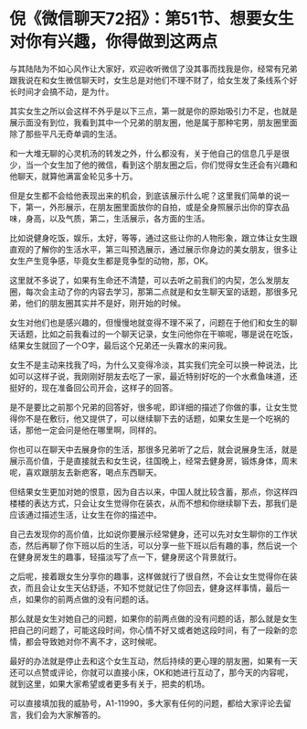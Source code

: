 # 倪《微信聊天72招》：第51节、想要女生对你有兴趣，你得做到这两点

与其陆陆为不如心风作让大家好，欢迎收听微信了没其事而找我是你，经常有兄弟跟我说在和女生微信聊天时，女生总是对他们不理不财了，给女生发了条线系个好长时间才会搞不动，是为什。

其实女生之所以会这样不外乎是以下三点，第一就是你的原始吸引力不足，也就是展示面没有到位，我看到其中一个兄弟的朋友圈，他是属于那种宅男，朋友圈里面除了那些平凡无奇单调的生活。

和一大堆无聊的心灵机汤的转发之外，什么都没有，关于他自己的信息几乎是很少，当一个女生加了他的微信，看到这个朋友圈之后，你们觉得女生还会有兴趣和他聊天，就算他满富金轮见多十万。

但是女生都不会给他表现出来的机会，到底该展示什么呢？这里我们简单的说一下，第一，外形展示，在朋友圈里面放你的自拍，或是全身照展示出你的穿衣品味，身高，以及气质，第二，生活展示，各方面的生活。

比如说健身吃饭，娱乐，太好，等等，通过这些让你的人物形象，跟立体让女生跟直观的了解你的生活水平，第三叫预选展示，通过展示你身边的美女朋友，很多让女生产生竞争感，毕竟女生都是竞争型的动物，那，OK。

这里就不多说了，如果有生命还不清楚，可以去听之前我们的内契，怎么发朋友圈，每次会主动了你的内容去学习，那第二点就是和女生聊天室的话题，那很多兄弟，他们的朋友圈其实并不是好，刚开始的时候。

女生对他们也是感兴趣的，但慢慢地就变得不理不采了，问题在于他们和女生的聊天话题，比如之前我看过的一个聊天记录，女生问他你在干嘛呢，哪是说在吃饭，结果女生就回了一个O字，最后这个兄弟还一头霧水的来问我。

女生不是主动来找我了吗，为什么又变得冷淡，其实我们完全可以换一种说法，比如可以这样子说，我刚刚好朋友去吃了一家，最近特别好吃的一个水煮鱼味道，还挺好的，现在准备回公司开会，这样子的回答。

是不是要比之前那个兄弟的回答好，很多呢，即详细的描述了你做的事，让女生觉得你不是在敷衍，他又提供了，可以继续聊下去的话题，如果女生是一个吃祸的话，那他一定会问是他在哪里啊，同样的。

你也可以在聊天中去展身你的生活，那很多兄弟听了之后，就会说展身生活，就是展示高价值，于是直接就去和女生说，往国晚上，经常去健身房，锻炼身体，周末呢，喜欢跟朋友去新疤客，喝点东西聊天。

但结果女生更加对她的恨意，因为自古以来，中国人就比较含蓄，那点，你这样四楼楼的表达方式，只会让女生觉得你在装衣，从而不想和你继续聊下去，那我们是应该通过描述生活，让女生在你的描述中。

自己去发现你的高价值，比如说你要展示经常健身，还可以先对女生聊你的工作状态，然后再聊了你下班以后的生活，可以分享一些下班以后有趣的事，然后说一个在健身房发生的趣事，轻描淡写了点一下，健身房这个背景就行。

之后呢，接着跟女生分享你的趣事，这样做就行了很自然，不会让女生觉得你在装衣，而且会让女生天佔舒适，不知不觉就记住了你回去，健身这样事情，最后一点，如果你的前两点做的没有问题的话。

那么就是女生对她自己的问题，如果你的前两点做的没有问题的话，那么就是女生把自己的问题了，可能这段时间，你心情不好又或者她这段时间，有了一段新的恋情，都会导致她对你不离不才，这时候呢。

最好的办法就是停止去和这个女生互动，然后持续的更心理的朋友圈，如果有一天还可以点赞或评论，你就可以直接小床，OK和她进行互动了，那今天的内容呢，就到这里，如果大家希望或者更多有关于，把卖的机场。

可以直接填加我的威胁号，A1-11990，多大家有任何的问题，都给大家评论去留言，我们会为大家解答的。